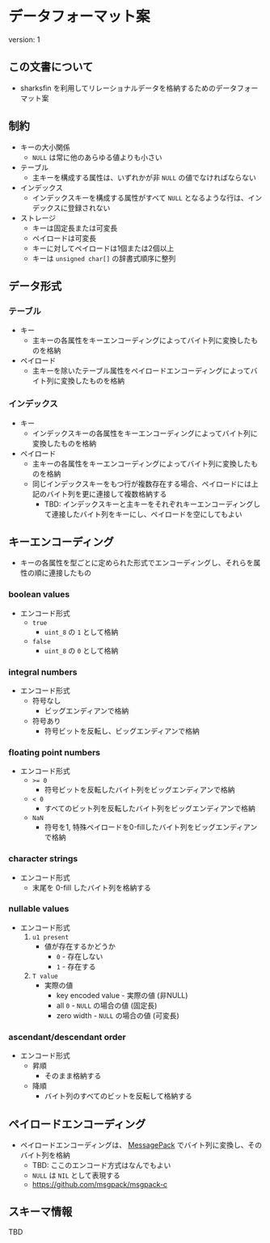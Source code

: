 # データフォーマット案

version: 1

## この文書について

* sharksfin を利用してリレーショナルデータを格納するためのデータフォーマット案

## 制約

* キーの大小関係
  * `NULL` は常に他のあらゆる値よりも小さい
* テーブル
  * 主キーを構成する属性は、いずれかが非 `NULL` の値でなければならない
* インデックス
  * インデックスキーを構成する属性がすべて `NULL` となるような行は、インデックスに登録されない
* ストレージ
  * キーは固定長または可変長
  * ペイロードは可変長
  * キーに対してペイロードは1個または2個以上
  * キーは `unsigned char[]` の辞書式順序に整列

## データ形式

### テーブル

* キー
  * 主キーの各属性をキーエンコーディングによってバイト列に変換したものを格納
* ペイロード
  * 主キーを除いたテーブル属性をペイロードエンコーディングによってバイト列に変換したものを格納

### インデックス

* キー
  * インデックスキーの各属性をキーエンコーディングによってバイト列に変換したものを格納
* ペイロード
  * 主キーの各属性をキーエンコーディングによってバイト列に変換したものを格納
  * 同じインデックスキーをもつ行が複数存在する場合、ペイロードには上記のバイト列を更に連接して複数格納する
    * TBD: インデックスキーと主キーをそれぞれキーエンコーディングして連接したバイト列をキーにし、ペイロードを空にしてもよい

## キーエンコーディング

* キーの各属性を型ごとに定められた形式でエンコーディングし、それらを属性の順に連接したもの

### boolean values

* エンコード形式
  * `true`
    * `uint_8` の `1` として格納
  * `false`
    * `uint_8` の `0` として格納

### integral numbers

* エンコード形式
  * 符号なし
    * ビッグエンディアンで格納
  * 符号あり
    * 符号ビットを反転し、ビッグエンディアンで格納

### floating point numbers

* エンコード形式
  * `>= 0`
    * 符号ビットを反転したバイト列をビッグエンディアンで格納
  * `< 0`
    * すべてのビット列を反転したバイト列をビッグエンディアンで格納
  * `NaN`
    * 符号を1, 特殊ペイロードを0-fillしたバイト列をビッグエンディアンで格納

### character strings

* エンコード形式
  * 末尾を 0-fill したバイト列を格納する

### nullable values

* エンコード形式
  1. `u1 present`
     * 値が存在するかどうか
       * `0` - 存在しない
       * `1` - 存在する
  2. `T value`
     * 実際の値
       * key encoded value - 実際の値 (非NULL)
       * all `0` - `NULL` の場合の値 (固定長)
       * zero width - `NULL` の場合の値 (可変長)

### ascendant/descendant order

* エンコード形式
  * 昇順
    * そのまま格納する
  * 降順
    * バイト列のすべてのビットを反転して格納する

## ペイロードエンコーディング

* ペイロードエンコーディングは、
[MessagePack](https://github.com/msgpack/msgpack) でバイト列に変換し、そのバイト列を格納
  * TBD: ここのエンコード方式はなんでもよい
  * `NULL` は `NIL` として表現する
  * https://github.com/msgpack/msgpack-c

## スキーマ情報

TBD
